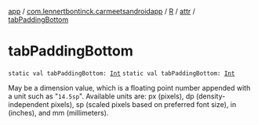 [app](../../../index.md) / [com.lennertbontinck.carmeetsandroidapp](../../index.md) / [R](../index.md) / [attr](index.md) / [tabPaddingBottom](./tab-padding-bottom.md)

# tabPaddingBottom

`static val tabPaddingBottom: `[`Int`](https://kotlinlang.org/api/latest/jvm/stdlib/kotlin/-int/index.html)
`static val tabPaddingBottom: `[`Int`](https://kotlinlang.org/api/latest/jvm/stdlib/kotlin/-int/index.html)

May be a dimension value, which is a floating point number appended with a unit such as "`14.5sp`". Available units are: px (pixels), dp (density-independent pixels), sp (scaled pixels based on preferred font size), in (inches), and mm (millimeters).

